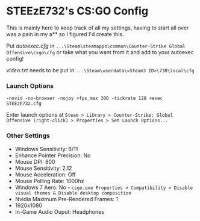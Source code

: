 # STEEzE732's CS:GO Config

This is mainly here to keep track of all my settings, having to start all over was a pain in my a** so I figured I'd create this. 

Put *autoexec.cfg* in `...\Steam\steamapps\common\Counter-Strike Global Offensive\csgo\cfg` or take what you want from it and add to your autoexec config! 

*video.txt* needs to be put in `...\Steam\userdata\<Steam3 ID>\730\local\cfg`

### Launch Options

	-novid -no-browser -nojoy +fps_max 300 -tickrate 128 +exec STEEzE732.cfg

Enter launch options at `Steam > Library > Counter-Strike: Global Offensive (right-click) > Properties > Set Launch Options...`

### Other Settings
+ Windows Sensitivity: 6/11  
+ Enhance Pointer Precision: No  
+ Mouse DPI: 800  
+ Mouse Sensitivity: 2.12
+ Mouse Acceleration: Off
+ Mouse Polling Rate: 1000hz  
+ Windows 7 Aero: No - `csgo.exe Properties > Compatibility > Disable visual themes & Disable desktop composition`  
+ Nvidia Maximum Pre-Rendered Frames: 1  
+ 1920x1080
+ In-Game Audio Ouput: Headphones  

